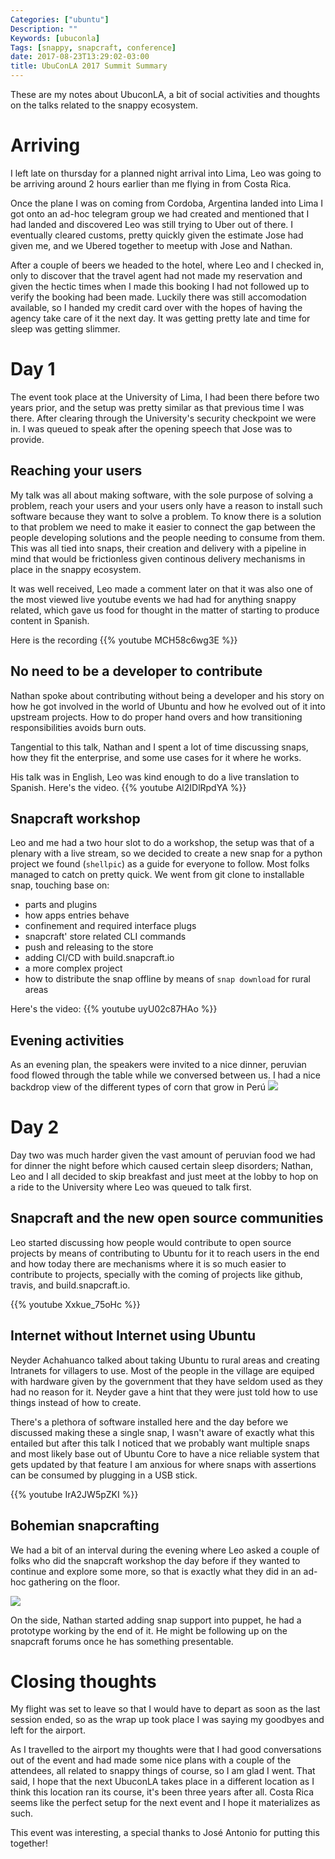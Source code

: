 ```yaml
---
Categories: ["ubuntu"]
Description: ""
Keywords: [ubuconla]
Tags: [snappy, snapcraft, conference]
date: 2017-08-23T13:29:02-03:00
title: UbuConLA 2017 Summit Summary
---
```


These are my notes about UbuconLA, a bit of social activities and thoughts on the talks related to the snappy ecosystem.

# Arriving

I left late on thursday for a planned night arrival into Lima, Leo was going to be arriving around 2 hours earlier than me flying in from Costa Rica.

Once the plane I was on coming from Cordoba, Argentina landed into Lima I got onto an ad-hoc telegram group we had created and mentioned that I had landed and discovered Leo was still trying to Uber out of there. I eventually cleared customs, pretty quickly given the estimate Jose had given me, and we Ubered together to meetup with Jose and Nathan.

After a couple of beers we headed to the hotel, where Leo and I checked in, only to discover that the travel agent had not made my reservation and given the hectic times when I made this booking I had not followed up to verify the booking had been made. Luckily there was still accomodation available, so I handed my credit card over with the hopes of having the agency take care of it the next day. It was getting pretty late and time for sleep was getting slimmer.

# Day 1

The event took place at the University of Lima, I had been there before two years prior, and the setup was pretty similar as that previous time I was there. After clearing through the University's security checkpoint we were in. I was queued to speak after the opening speech that Jose was to provide.

## Reaching your users

My talk was all about making software, with the sole purpose of solving a problem, reach your users and your users only have a reason to install such software because they want to solve a problem. To know there is a solution to that problem we need to make it easier to connect the gap between the people developing solutions and the people needing to consume from them. This was all tied into snaps, their creation and delivery with a pipeline in mind that would be frictionless given continous delivery mechanisms in place in the snappy ecosystem.

It was well received, Leo made a comment later on that it was also one of the most viewed live youtube events we had had for anything snappy related, which gave us food for thought in the matter of starting to produce content in Spanish.

Here is the recording
{{% youtube MCH58c6wg3E %}}

## No need to be a developer to contribute

Nathan spoke about contributing without being a developer and his story on how he got involved in the world of Ubuntu and how he evolved out of it into upstream projects. How to do proper hand overs and how transitioning responsibilities avoids burn outs.

Tangential to this talk, Nathan and I spent a lot of time discussing snaps, how they fit the enterprise, and some use cases for it where he works.

His talk was in English, Leo was kind enough to do a live translation to Spanish. Here's the video.
{{% youtube Al2IDlRpdYA %}}

## Snapcraft workshop

Leo and me had a two hour slot to do a workshop, the setup was that of a plenary with a live stream, so we decided to create a new snap for a python project we found (`shellpic`) as a guide for everyone to follow. Most folks managed to catch on pretty quick. We went from git clone to installable snap, touching base on:

- parts and plugins
- how apps entries behave
- confinement and required interface plugs
- snapcraft' store related CLI commands
- push and releasing to the store
- adding CI/CD with build.snapcraft.io
- a more complex project
- how to distribute the snap offline by means of `snap download` for rural areas

Here's the video:
{{% youtube uyU02c87HAo %}}

## Evening activities

As an evening plan, the speakers were invited to a nice dinner, peruvian food flowed through the table while we conversed between us. I had a nice backdrop view of the different types of corn that grow in Perú
<img src="/img/DSC_0974.JPG" class="img-responsive center-block" />

# Day 2

Day two was much harder given the vast amount of peruvian food we had for dinner the night before which caused certain sleep disorders; Nathan, Leo and I all decided to skip breakfast and just meet at the lobby to hop on a ride to the University where Leo was queued to talk first.

## Snapcraft and the new open source communities

Leo started discussing how people would contribute to open source projects by means of contributing to Ubuntu for it to reach users in the end and how today there are mechanisms where it is so much easier to contribute to projects, specially with the coming of projects like github, travis, and build.snapcraft.io.

{{% youtube Xxkue_75oHc %}}

## Internet without Internet using Ubuntu

Neyder Achahuanco talked about taking Ubuntu to rural areas and creating Intranets for villagers to use. Most of the people in the village are equiped with hardware given by the government that they have seldom used as they had no reason for it. Neyder gave a hint that they were just told how to use things instead of how to create.

There's a plethora of software installed here and the day before we discussed making these a single snap, I wasn't aware of exactly what this entailed but after this talk I noticed that we probably want multiple snaps and most likely base out of Ubuntu Core to have a nice reliable system that gets updated by that feature I am anxious for where snaps with assertions can be consumed by plugging in a USB stick.

{{% youtube IrA2JW5pZKI %}}

## Bohemian snapcrafting

We had a bit of an interval during the evening where Leo asked a couple of folks who did the snapcraft workshop the day before if they wanted to continue and explore some more, so that is exactly what they did in an ad-hoc gathering on the floor.

<img src="/img/DSC_0975.JPG" class="img-responsive center-block" />

On the side, Nathan started adding snap support into puppet, he had a prototype working by the end of it. He might be following up on the snapcraft forums once he has something presentable.

# Closing thoughts

My flight was set to leave so that I would have to depart as soon as the last session ended, so as the wrap up took place I was saying my goodbyes and left for the airport.

As I travelled to the airport my thoughts were that I had good conversations out of the event and had made some nice plans with a couple of the attendees, all related to snappy things of course, so I am glad I went. That said, I hope that the next UbuconLA takes place in a different location as I think this location ran its course, it's been three years after all. Costa Rica seems like the perfect setup for the next event and I hope it materializes as such.

This event was interesting, a special thanks to José Antonio for putting this together!